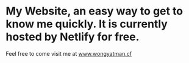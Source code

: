 # My Website, an easy way to get to know me quickly. It is currently hosted by Netlify for free.

Feel free to come visit me at www.wongyatman.cf
